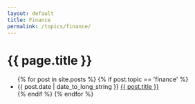 ```yaml
---
layout: default
title: Finance
permalink: /topics/finance/
---
```


<h1>{{ page.title }}</h1>

<ul class="spaced_list">
  {% for post in site.posts %}
    {% if post.topic == 'finance' %}
      <li>
        {{ post.date | date_to_long_string }} <a href="{{ post.url }}">{{ post.title }}</a>
      </li>
    {% endif %}
  {% endfor %}
</ul>
